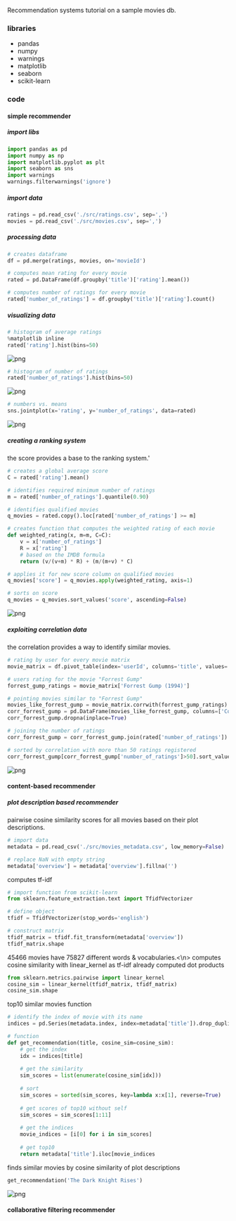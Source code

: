 Recommendation systems tutorial on a sample movies db.

### libraries
* pandas
* numpy
* warnings
* matplotlib
* seaborn
* scikit-learn

### code
#### simple recommender
##### import libs
```python
import pandas as pd
import numpy as np
import matplotlib.pyplot as plt
import seaborn as sns
import warnings
warnings.filterwarnings('ignore')
```

##### import data
```python
ratings = pd.read_csv('./src/ratings.csv', sep=',')
movies = pd.read_csv('./src/movies.csv', sep=',')
```

##### processing data
```python
# creates dataframe
df = pd.merge(ratings, movies, on='movieId')

# computes mean rating for every movie
rated = pd.DataFrame(df.groupby('title')['rating'].mean())

# computes number of ratings for every movie
rated['number_of_ratings'] = df.groupby('title')['rating'].count()
```

##### visualizing data
```python
# histogram of average ratings
%matplotlib inline
rated['rating'].hist(bins=50)
```
![png](img/output_8_1.png)

```python
# histogram of number of ratings
rated['number_of_ratings'].hist(bins=50)
```
![png](img/output_9_1.png)

```python
# numbers vs. means
sns.jointplot(x='rating', y='number_of_ratings', data=rated)
```
![png](img/output_10_1.png)

##### creating a ranking system
the score provides a base to the ranking system.'
```python
# creates a global average score
C = rated['rating'].mean()

# identifies required minimum number of ratings
m = rated['number_of_ratings'].quantile(0.90)

# identifies qualified movies
q_movies = rated.copy().loc[rated['number_of_ratings'] >= m]

# creates function that computes the weighted rating of each movie
def weighted_rating(x, m=m, C=C):
    v = x['number_of_ratings']
    R = x['rating']
    # based on the IMDB formula
    return (v/(v+m) * R) + (m/(m+v) * C)

# applies it for new score column on qualified movies
q_movies['score'] = q_movies.apply(weighted_rating, axis=1)

# sorts on score
q_movies = q_movies.sort_values('score', ascending=False)
```
![png](img/output_12_1.png)

##### exploiting correlation data
the correlation provides a way to identify similar movies.
```python
# rating by user for every movie matrix
movie_matrix = df.pivot_table(index='userId', columns='title', values='rating')

# users rating for the movie "Forrest Gump"
forrest_gump_ratings = movie_matrix['Forrest Gump (1994)']

# pointing movies similar to "Forrest Gump"
movies_like_forrest_gump = movie_matrix.corrwith(forrest_gump_ratings)
corr_forrest_gump = pd.DataFrame(movies_like_forrest_gump, columns=['Correlation'])
corr_forrest_gump.dropna(inplace=True)

# joining the number of ratings
corr_forrest_gump = corr_forrest_gump.join(rated['number_of_ratings'])

# sorted by correlation with more than 50 ratings registered
corr_forrest_gump[corr_forrest_gump['number_of_ratings']>50].sort_values('Correlation', ascending=False).head()
```
![png](img/output_11_1.png)

#### content-based recommender
##### plot description based recommender
pairwise cosine similarity scores for all movies based on their plot descriptions.
```python
# import data
metadata = pd.read_csv('./src/movies_metadata.csv', low_memory=False)

# replace NaN with empty string
metadata['overview'] = metadata['overview'].fillna('')
```
computes tf-idf
```python
# import function from scikit-learn
from sklearn.feature_extraction.text import TfidfVectorizer

# define object
tfidf = TfidfVectorizer(stop_words='english')

# construct matrix
tfidf_matrix = tfidf.fit_transform(metadata['overview'])
tfidf_matrix.shape
```
45466 movies have 75827 different words & vocabularies.<\n>
computes cosine similarity with linear_kernel as tf-idf already computed dot products
```python
from sklearn.metrics.pairwise import linear_kernel
cosine_sim = linear_kernel(tfidf_matrix, tfidf_matrix)
cosine_sim.shape
```
top10 similar movies function
```python
# identify the index of movie with its name
indices = pd.Series(metadata.index, index=metadata['title']).drop_duplicates()

# function
def get_recommendation(title, cosine_sim=cosine_sim):
    # get the index
    idx = indices[title]
    
    # get the similarity
    sim_scores = list(enumerate(cosine_sim[idx]))
    
    # sort
    sim_scores = sorted(sim_scores, key=lambda x:x[1], reverse=True)
    
    # get scores of top10 without self
    sim_scores = sim_scores[1:11]
    
    # get the indices
    movie_indices = [i[0] for i in sim_scores]
    
    # get top10
    return metadata['title'].iloc[movie_indices
```
finds similar movies by cosine similarity of plot descriptions
```python
get_recommendation('The Dark Knight Rises')
```
![png](img/output_13_1.png)

#### collaborative filtering recommender